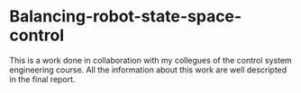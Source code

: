 # Balancing-robot-state-space-control

This is a work done in collaboration with my collegues of the control system engineering course. All the information about this work are well descripted in the final report.
